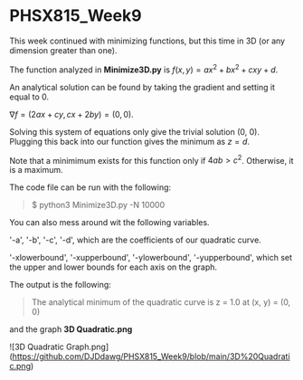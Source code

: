 # PHSX815_Week9

This week continued with minimizing functions, but this time in 3D (or any dimension greater than one). 

The function analyzed in **Minimize3D.py** is $f(x,y) = ax^2 + bx^2 + cxy + d$. 

An analytical solution can be found by taking the gradient and setting it equal to 0.

$\nabla f = (2ax + cy, cx + 2by) = (0, 0)$.

Solving this system of equations only give the trivial solution (0, 0). Plugging this back into our function gives the minimum as $z = d$. 

Note that a minimimum exists for this function only if $4ab > c^2$. Otherwise, it is a maximum.

The code file can be run with the following:

>$ python3 Minimize3D.py -N 10000

You can also mess around wit the following variables.

'-a', '-b', '-c', '-d', which are the coefficients of our quadratic curve.

'-xlowerbound', '-xupperbound', '-ylowerbound', '-yupperbound', which set the upper and lower bounds for each axis on the graph. 

The output is the following:

> The analytical minimum of the quadratic curve is z = 1.0 at (x, y) = (0, 0)

and the graph **3D Quadratic.png**

![3D Quadratic Graph.png] (https://github.com/DJDdawg/PHSX815_Week9/blob/main/3D%20Quadratic.png)
